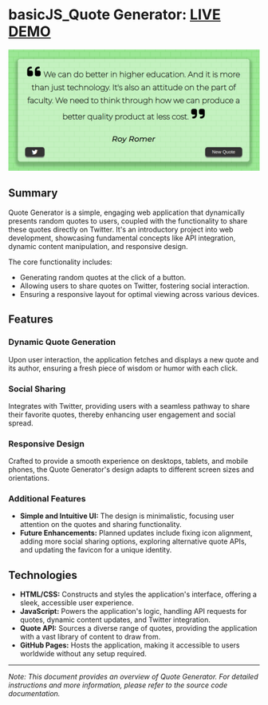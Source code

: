 # basicJS_Quote Generator: [LIVE DEMO](https://shcoobz.github.io/basicJS_quote-generator/)

![Quote Generator](img/basicJS_quote-generator.png)

## Summary

Quote Generator is a simple, engaging web application that dynamically presents random quotes to users, coupled with the functionality to share these quotes directly on Twitter. It's an introductory project into web development, showcasing fundamental concepts like API integration, dynamic content manipulation, and responsive design.

The core functionality includes:

- Generating random quotes at the click of a button.
- Allowing users to share quotes on Twitter, fostering social interaction.
- Ensuring a responsive layout for optimal viewing across various devices.

## Features

### Dynamic Quote Generation

Upon user interaction, the application fetches and displays a new quote and its author, ensuring a fresh piece of wisdom or humor with each click.

### Social Sharing

Integrates with Twitter, providing users with a seamless pathway to share their favorite quotes, thereby enhancing user engagement and social spread.

### Responsive Design

Crafted to provide a smooth experience on desktops, tablets, and mobile phones, the Quote Generator's design adapts to different screen sizes and orientations.

### Additional Features

- **Simple and Intuitive UI:** The design is minimalistic, focusing user attention on the quotes and sharing functionality.
- **Future Enhancements:** Planned updates include fixing icon alignment, adding more social sharing options, exploring alternative quote APIs, and updating the favicon for a unique identity.

## Technologies

- **HTML/CSS:** Constructs and styles the application's interface, offering a sleek, accessible user experience.
- **JavaScript:** Powers the application's logic, handling API requests for quotes, dynamic content updates, and Twitter integration.
- **Quote API:** Sources a diverse range of quotes, providing the application with a vast library of content to draw from.
- **GitHub Pages:** Hosts the application, making it accessible to users worldwide without any setup required.

---

_Note: This document provides an overview of Quote Generator. For detailed instructions and more information, please refer to the source code documentation._
